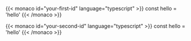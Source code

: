 {{< monaco id="your-first-id" language="typescript" >}}
const hello = 'hello'
{{< /monaco >}}

{{< monaco id="your-second-id" language="typescript" >}}
const hello = 'hello'
{{< /monaco >}}